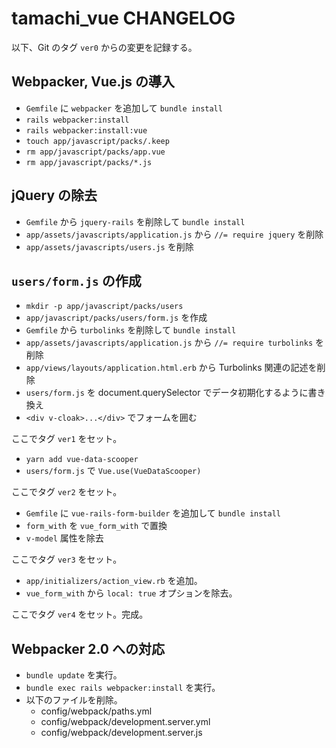 tamachi_vue CHANGELOG
=====================

以下、Git のタグ `ver0` からの変更を記録する。

## Webpacker, Vue.js の導入

* `Gemfile` に `webpacker` を追加して `bundle install`
* `rails webpacker:install`
* `rails webpacker:install:vue`
* `touch app/javascript/packs/.keep`
* `rm app/javascript/packs/app.vue`
* `rm app/javascript/packs/*.js`

## jQuery の除去

* `Gemfile` から `jquery-rails` を削除して `bundle install`
* `app/assets/javascripts/application.js` から `//= require jquery` を削除
* `app/assets/javascripts/users.js` を削除

## `users/form.js` の作成

* `mkdir -p app/javascript/packs/users`
* `app/javascript/packs/users/form.js` を作成
* `Gemfile` から `turbolinks` を削除して `bundle install`
* `app/assets/javascripts/application.js` から `//= require turbolinks` を削除
* `app/views/layouts/application.html.erb` から Turbolinks 関連の記述を削除
* `users/form.js` を document.querySelector でデータ初期化するように書き換え
* `<div v-cloak>...</div>` でフォームを囲む

ここでタグ `ver1` をセット。

* `yarn add vue-data-scooper`
* `users/form.js` で `Vue.use(VueDataScooper)`

ここでタグ `ver2` をセット。

* `Gemfile` に `vue-rails-form-builder` を追加して `bundle install`
* `form_with` を `vue_form_with` で置換
* `v-model` 属性を除去

ここでタグ `ver3` をセット。

* `app/initializers/action_view.rb` を追加。
* `vue_form_with` から `local: true` オプションを除去。

ここでタグ `ver4` をセット。完成。

## Webpacker 2.0 への対応

* `bundle update` を実行。
* `bundle exec rails webpacker:install` を実行。
* 以下のファイルを削除。
  * config/webpack/paths.yml
  * config/webpack/development.server.yml
  * config/webpack/development.server.js
